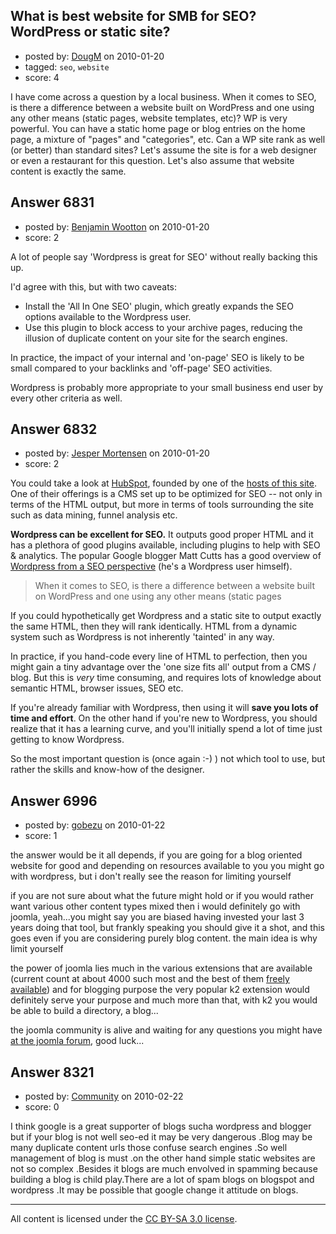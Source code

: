 ## What is best website for SMB for SEO? WordPress or static site?

- posted by: [DougM](https://stackexchange.com/users/-1/1821-dougm) on 2010-01-20
- tagged: `seo`, `website`
- score: 4

I have come across a question by a local business.  When it comes to SEO, is there a difference between a website built on WordPress and one using any other means (static pages, website templates, etc)?  WP is very powerful.  You can have a static home page or blog entries on the home page, a mixture of "pages" and "categories", etc.  Can a WP site rank as well (or better) than standard sites?  Let's assume the site is for a web designer or even a restaurant for this question.  Let's also assume that website content is exactly the same.


## Answer 6831

- posted by: [Benjamin Wootton](https://stackexchange.com/users/-1/2094-benjamin-wootton) on 2010-01-20
- score: 2

A lot of people say 'Wordpress is great for SEO' without really backing this up.
 
I'd agree with this, but with two caveats:

- Install the 'All In One SEO' plugin,
   which greatly expands the SEO options
   available to the Wordpress user.
- Use this plugin to block access to your
   archive pages, reducing the illusion
   of duplicate content on your site for the search engines.

In practice, the impact of your internal and 'on-page' SEO is likely to be small compared to your backlinks and 'off-page' SEO activities.

Wordpress is probably more appropriate to your small business end user by every other criteria as well.


## Answer 6832

- posted by: [Jesper Mortensen](https://stackexchange.com/users/-1/1261-jesper-mortensen) on 2010-01-20
- score: 2

<p>You could take a look at <a href="http://www.hubspot.com/" rel="nofollow">HubSpot</a>, founded by one of the <a href="http://onstartups.com/About/AboutOnStartupscom/tabid/5219/Default.aspx" rel="nofollow">hosts of this site</a>. One of their offerings is a CMS set up to be optimized for SEO -- not only in terms of the HTML output, but more in terms of tools surrounding the site such as data mining, funnel analysis etc.</p>

<p><strong>Wordpress can be excellent for SEO.</strong> It outputs good proper HTML and it has a plethora of good plugins available, including plugins to help with SEO &amp; analytics. The popular Google blogger Matt Cutts has a good overview of <a href="http://www.mattcutts.com/blog/wordcamp-2007-talk-whitehat-seo-tips-for-bloggers/" rel="nofollow">Wordpress from a SEO perspective</a> (he's a Wordpress user himself).</p>

<blockquote>
  <p>When it comes to SEO, is there a difference between a website built on WordPress and one using any other means (static pages</p>
</blockquote>

<p>If you could hypothetically get Wordpress and a static site to output exactly the same HTML, then they will rank identically. HTML from a dynamic system such as Wordpress is not inherently 'tainted' in any way.</p>

<p>In practice, if you hand-code every line of HTML to perfection, then you might gain a tiny advantage over the 'one size fits all' output from a CMS / blog. But this is <em>very</em> time consuming, and requires lots of knowledge about semantic HTML, browser issues, SEO etc.</p>

<p>If you're already familiar with Wordpress, then using it will <strong>save you lots of time and effort</strong>. On the other hand if you're new to Wordpress, you should realize that it has a learning curve, and you'll initially spend a lot of time just getting to know Wordpress. </p>

<p>So the most important question is (once again :-) ) not which tool to use, but rather the skills and know-how of the designer.</p>



## Answer 6996

- posted by: [gobezu](https://stackexchange.com/users/-1/2271-gobezu) on 2010-01-22
- score: 1

<p>the answer would be it all depends, if you are going for a blog oriented website for good and depending on resources available to you you might go with wordpress, but i don't really see the reason for limiting yourself</p>

<p>if you are not sure about what the future might hold or if you would rather want various other content types mixed then i would definitely go with joomla, yeah...you might say you are biased having invested your last 3 years doing that tool, but frankly speaking you should give it a shot, and this goes even if you are considering purely blog content. the main idea is why limit yourself </p>

<p>the power of joomla lies much in the various extensions that are available (current count at about 4000 such most and the best of them <a href="http://extensions.joomla.org" rel="nofollow">freely available</a>) and for blogging purpose the very popular k2 extension would definitely serve your purpose and much more than that, with k2 you would be able to build a directory, a blog...</p>

<p>the joomla community is alive and waiting for any questions you might have <a href="http://forum.joomla.org/" rel="nofollow">at the joomla forum</a>, good luck...</p>



## Answer 8321

- posted by: [Community](https://stackexchange.com/users/-1/-1-community) on 2010-02-22
- score: 0

I think google is a great supporter of blogs sucha wordpress and blogger but if your blog is not well seo-ed it may be very dangerous .Blog may be many duplicate content urls those confuse search engines .So well management of blog is must .on the other hand simple static websites are not so complex .Besides it blogs are much envolved in spamming because building a blog is child play.There are a lot of spam blogs on blogspot and wordpress .It may be possible that google change it attitude on blogs.



---

All content is licensed under the [CC BY-SA 3.0 license](https://creativecommons.org/licenses/by-sa/3.0/).
